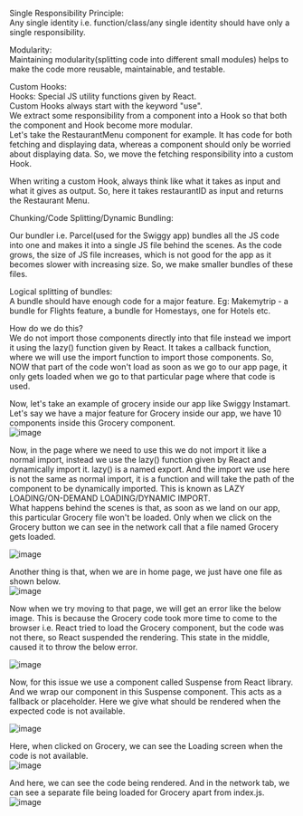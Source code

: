 Single Responsibility Principle:  
Any single identity i.e. function/class/any single identity should have only a single responsibility.  

Modularity:  
Maintaining modularity(splitting code into different small modules) helps to make the code more reusable, maintainable, and testable.  

Custom Hooks:  
Hooks: Special JS utility functions given by React.  
Custom Hooks always start with the keyword "use".  
We extract some responsibility from a component into a Hook so that both the component and Hook become more modular.  
Let's take the RestaurantMenu component for example. It has code for both fetching and displaying data, whereas a component should only be worried about displaying data. So, we move the fetching responsibility into a custom Hook.  

When writing a custom Hook, always think like what it takes as input and what it gives as output. So, here it takes restaurantID as input and returns the Restaurant Menu.

  
Chunking/Code Splitting/Dynamic Bundling:  

Our bundler i.e. Parcel(used for the Swiggy app)  bundles all the JS code into one and makes it into a single JS file behind the scenes. As the code grows, the size of JS file increases, which is not good for the app as it becomes slower with increasing size. So, we make smaller bundles of these files.  

Logical splitting of bundles:  
A bundle should have enough code for a major feature. Eg: Makemytrip - a bundle for Flights feature, a bundle for Homestays, one for Hotels etc.  

How do we do this?  
We do not import those components directly into that file instead we import it using the lazy() function given by React. It takes a callback function, where we will use the import function to import those components. So, NOW that part of the code won't load as soon as we go to our app page, it only gets loaded when we go to that particular page where that code is used.  

Now, let's take an example of grocery inside our app like Swiggy Instamart.  
Let's say we have a major feature for Grocery inside our app, we have 10 components inside this Grocery component.  
![image](https://github.com/Gayathri229/NamasteReact/assets/60467364/5170a41b-bad4-4f03-9156-5f6fbd4a4a39)  

Now, in the page where we need to use this we do not import it like a normal import, instead we use the lazy() function given by React and dynamically import it. lazy() is a named export. And the import we use here is not the same as normal import, it is a function and will take the path of the component to be dynamically imported. This is known as LAZY LOADING/ON-DEMAND LOADING/DYNAMIC IMPORT.  
What happens behind the scenes is that, as soon as we land on our app, this particular Grocery file won't be loaded. Only when we click on the Grocery button we can see in the network call that a file named Grocery gets loaded.  

![image](https://github.com/Gayathri229/NamasteReact/assets/60467364/5e4bbd3a-996a-4b8a-8234-2f3fc12325d7)  

Another thing is that, when we are in home page, we just have one file as shown below.  
![image](https://github.com/Gayathri229/NamasteReact/assets/60467364/5c8bad93-1dc9-4eb4-b0cc-c90d8e0dad18)  

Now when we try moving to that page, we will get an error like the below image. This is because the Grocery code took more time to come to the browser i.e. React tried to load the Grocery component, but the code was not there, so React suspended the rendering. This state in the middle, caused it to throw the below error.  

![image](https://github.com/Gayathri229/NamasteReact/assets/60467364/8e5c2863-73c3-4ac9-93d8-24f336746d0b)  

Now, for this issue we use a component called Suspense from React library. And we wrap our component in this Suspense component. This acts as a fallback or placeholder. Here we give what should be rendered when the expected code is not available.  

![image](https://github.com/Gayathri229/NamasteReact/assets/60467364/ae7be3ba-3cce-42b4-8beb-07c5ea6436b6)

Here, when clicked on Grocery, we can see the Loading screen when the code is not available.  
![image](https://github.com/Gayathri229/NamasteReact/assets/60467364/00b243bc-8819-49f2-836b-c09b8d9f3837)

And here, we can see the code being rendered. And in the network tab, we can see a separate file being loaded for Grocery apart from index.js.  
![image](https://github.com/Gayathri229/NamasteReact/assets/60467364/f602d24f-ae62-42b4-acaf-aebf0b4504ef)




